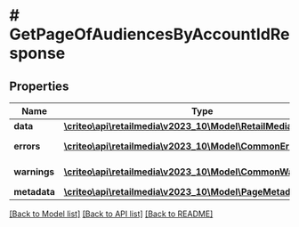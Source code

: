 # # GetPageOfAudiencesByAccountIdResponse

## Properties

Name | Type | Description | Notes
------------ | ------------- | ------------- | -------------
**data** | [**\criteo\api\retailmedia\v2023_10\Model\RetailMediaAudience[]**](RetailMediaAudience.md) | data | [readonly]
**errors** | [**\criteo\api\retailmedia\v2023_10\Model\CommonError[]**](CommonError.md) | errors | [optional] [readonly]
**warnings** | [**\criteo\api\retailmedia\v2023_10\Model\CommonWarning[]**](CommonWarning.md) | warnings | [optional] [readonly]
**metadata** | [**\criteo\api\retailmedia\v2023_10\Model\PageMetadata**](PageMetadata.md) |  |

[[Back to Model list]](../../README.md#models) [[Back to API list]](../../README.md#endpoints) [[Back to README]](../../README.md)
